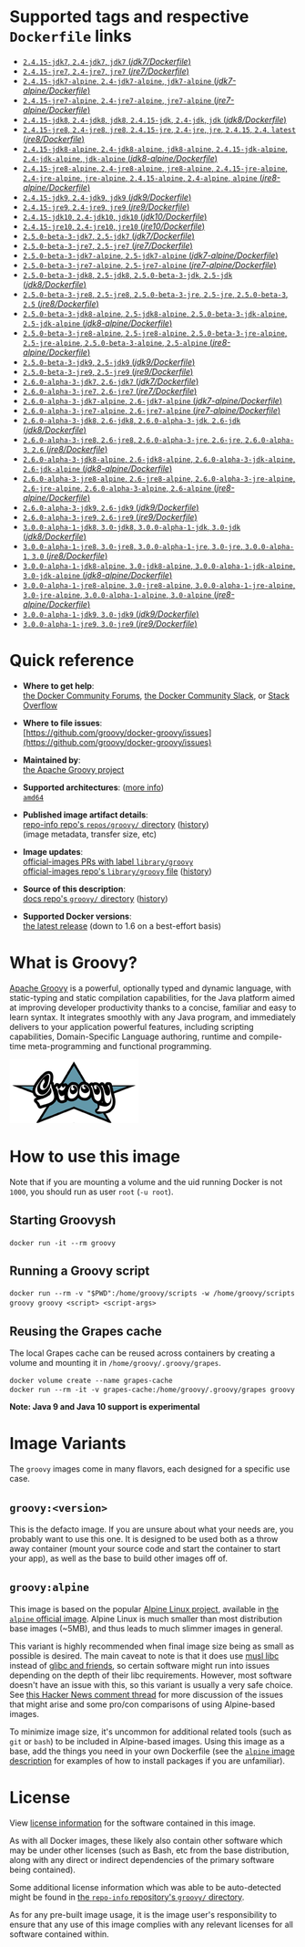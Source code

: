 <!--

********************************************************************************

WARNING:

    DO NOT EDIT "groovy/README.md"

    IT IS AUTO-GENERATED

    (from the other files in "groovy/" combined with a set of templates)

********************************************************************************

-->

# Supported tags and respective `Dockerfile` links

-	[`2.4.15-jdk7`, `2.4-jdk7`, `jdk7` (*jdk7/Dockerfile*)](https://github.com/groovy/docker-groovy/blob/b029aa91bc18b4b4a2720ca870c8f5b727f9b2f6/jdk7/Dockerfile)
-	[`2.4.15-jre7`, `2.4-jre7`, `jre7` (*jre7/Dockerfile*)](https://github.com/groovy/docker-groovy/blob/b029aa91bc18b4b4a2720ca870c8f5b727f9b2f6/jre7/Dockerfile)
-	[`2.4.15-jdk7-alpine`, `2.4-jdk7-alpine`, `jdk7-alpine` (*jdk7-alpine/Dockerfile*)](https://github.com/groovy/docker-groovy/blob/b029aa91bc18b4b4a2720ca870c8f5b727f9b2f6/jdk7-alpine/Dockerfile)
-	[`2.4.15-jre7-alpine`, `2.4-jre7-alpine`, `jre7-alpine` (*jre7-alpine/Dockerfile*)](https://github.com/groovy/docker-groovy/blob/b029aa91bc18b4b4a2720ca870c8f5b727f9b2f6/jre7-alpine/Dockerfile)
-	[`2.4.15-jdk8`, `2.4-jdk8`, `jdk8`, `2.4.15-jdk`, `2.4-jdk`, `jdk` (*jdk8/Dockerfile*)](https://github.com/groovy/docker-groovy/blob/b029aa91bc18b4b4a2720ca870c8f5b727f9b2f6/jdk8/Dockerfile)
-	[`2.4.15-jre8`, `2.4-jre8`, `jre8`, `2.4.15-jre`, `2.4-jre`, `jre`, `2.4.15`, `2.4`, `latest` (*jre8/Dockerfile*)](https://github.com/groovy/docker-groovy/blob/b029aa91bc18b4b4a2720ca870c8f5b727f9b2f6/jre8/Dockerfile)
-	[`2.4.15-jdk8-alpine`, `2.4-jdk8-alpine`, `jdk8-alpine`, `2.4.15-jdk-alpine`, `2.4-jdk-alpine`, `jdk-alpine` (*jdk8-alpine/Dockerfile*)](https://github.com/groovy/docker-groovy/blob/b029aa91bc18b4b4a2720ca870c8f5b727f9b2f6/jdk8-alpine/Dockerfile)
-	[`2.4.15-jre8-alpine`, `2.4-jre8-alpine`, `jre8-alpine`, `2.4.15-jre-alpine`, `2.4-jre-alpine`, `jre-alpine`, `2.4.15-alpine`, `2.4-alpine`, `alpine` (*jre8-alpine/Dockerfile*)](https://github.com/groovy/docker-groovy/blob/b029aa91bc18b4b4a2720ca870c8f5b727f9b2f6/jre8-alpine/Dockerfile)
-	[`2.4.15-jdk9`, `2.4-jdk9`, `jdk9` (*jdk9/Dockerfile*)](https://github.com/groovy/docker-groovy/blob/b029aa91bc18b4b4a2720ca870c8f5b727f9b2f6/jdk9/Dockerfile)
-	[`2.4.15-jre9`, `2.4-jre9`, `jre9` (*jre9/Dockerfile*)](https://github.com/groovy/docker-groovy/blob/b029aa91bc18b4b4a2720ca870c8f5b727f9b2f6/jre9/Dockerfile)
-	[`2.4.15-jdk10`, `2.4-jdk10`, `jdk10` (*jdk10/Dockerfile*)](https://github.com/groovy/docker-groovy/blob/b029aa91bc18b4b4a2720ca870c8f5b727f9b2f6/jdk10/Dockerfile)
-	[`2.4.15-jre10`, `2.4-jre10`, `jre10` (*jre10/Dockerfile*)](https://github.com/groovy/docker-groovy/blob/b029aa91bc18b4b4a2720ca870c8f5b727f9b2f6/jre10/Dockerfile)
-	[`2.5.0-beta-3-jdk7`, `2.5-jdk7` (*jdk7/Dockerfile*)](https://github.com/groovy/docker-groovy/blob/f4ca161bbf6a6da70933d8b43118c937b73b473f/jdk7/Dockerfile)
-	[`2.5.0-beta-3-jre7`, `2.5-jre7` (*jre7/Dockerfile*)](https://github.com/groovy/docker-groovy/blob/f4ca161bbf6a6da70933d8b43118c937b73b473f/jre7/Dockerfile)
-	[`2.5.0-beta-3-jdk7-alpine`, `2.5-jdk7-alpine` (*jdk7-alpine/Dockerfile*)](https://github.com/groovy/docker-groovy/blob/f4ca161bbf6a6da70933d8b43118c937b73b473f/jdk7-alpine/Dockerfile)
-	[`2.5.0-beta-3-jre7-alpine`, `2.5-jre7-alpine` (*jre7-alpine/Dockerfile*)](https://github.com/groovy/docker-groovy/blob/f4ca161bbf6a6da70933d8b43118c937b73b473f/jre7-alpine/Dockerfile)
-	[`2.5.0-beta-3-jdk8`, `2.5-jdk8`, `2.5.0-beta-3-jdk`, `2.5-jdk` (*jdk8/Dockerfile*)](https://github.com/groovy/docker-groovy/blob/f4ca161bbf6a6da70933d8b43118c937b73b473f/jdk8/Dockerfile)
-	[`2.5.0-beta-3-jre8`, `2.5-jre8`, `2.5.0-beta-3-jre`, `2.5-jre`, `2.5.0-beta-3`, `2.5` (*jre8/Dockerfile*)](https://github.com/groovy/docker-groovy/blob/f4ca161bbf6a6da70933d8b43118c937b73b473f/jre8/Dockerfile)
-	[`2.5.0-beta-3-jdk8-alpine`, `2.5-jdk8-alpine`, `2.5.0-beta-3-jdk-alpine`, `2.5-jdk-alpine` (*jdk8-alpine/Dockerfile*)](https://github.com/groovy/docker-groovy/blob/f4ca161bbf6a6da70933d8b43118c937b73b473f/jdk8-alpine/Dockerfile)
-	[`2.5.0-beta-3-jre8-alpine`, `2.5-jre8-alpine`, `2.5.0-beta-3-jre-alpine`, `2.5-jre-alpine`, `2.5.0-beta-3-alpine`, `2.5-alpine` (*jre8-alpine/Dockerfile*)](https://github.com/groovy/docker-groovy/blob/f4ca161bbf6a6da70933d8b43118c937b73b473f/jre8-alpine/Dockerfile)
-	[`2.5.0-beta-3-jdk9`, `2.5-jdk9` (*jdk9/Dockerfile*)](https://github.com/groovy/docker-groovy/blob/f4ca161bbf6a6da70933d8b43118c937b73b473f/jdk9/Dockerfile)
-	[`2.5.0-beta-3-jre9`, `2.5-jre9` (*jre9/Dockerfile*)](https://github.com/groovy/docker-groovy/blob/f4ca161bbf6a6da70933d8b43118c937b73b473f/jre9/Dockerfile)
-	[`2.6.0-alpha-3-jdk7`, `2.6-jdk7` (*jdk7/Dockerfile*)](https://github.com/groovy/docker-groovy/blob/0827620667c0ea6f88c786c6c3ce38745880c31a/jdk7/Dockerfile)
-	[`2.6.0-alpha-3-jre7`, `2.6-jre7` (*jre7/Dockerfile*)](https://github.com/groovy/docker-groovy/blob/0827620667c0ea6f88c786c6c3ce38745880c31a/jre7/Dockerfile)
-	[`2.6.0-alpha-3-jdk7-alpine`, `2.6-jdk7-alpine` (*jdk7-alpine/Dockerfile*)](https://github.com/groovy/docker-groovy/blob/0827620667c0ea6f88c786c6c3ce38745880c31a/jdk7-alpine/Dockerfile)
-	[`2.6.0-alpha-3-jre7-alpine`, `2.6-jre7-alpine` (*jre7-alpine/Dockerfile*)](https://github.com/groovy/docker-groovy/blob/0827620667c0ea6f88c786c6c3ce38745880c31a/jre7-alpine/Dockerfile)
-	[`2.6.0-alpha-3-jdk8`, `2.6-jdk8`, `2.6.0-alpha-3-jdk`, `2.6-jdk` (*jdk8/Dockerfile*)](https://github.com/groovy/docker-groovy/blob/0827620667c0ea6f88c786c6c3ce38745880c31a/jdk8/Dockerfile)
-	[`2.6.0-alpha-3-jre8`, `2.6-jre8`, `2.6.0-alpha-3-jre`, `2.6-jre`, `2.6.0-alpha-3`, `2.6` (*jre8/Dockerfile*)](https://github.com/groovy/docker-groovy/blob/0827620667c0ea6f88c786c6c3ce38745880c31a/jre8/Dockerfile)
-	[`2.6.0-alpha-3-jdk8-alpine`, `2.6-jdk8-alpine`, `2.6.0-alpha-3-jdk-alpine`, `2.6-jdk-alpine` (*jdk8-alpine/Dockerfile*)](https://github.com/groovy/docker-groovy/blob/0827620667c0ea6f88c786c6c3ce38745880c31a/jdk8-alpine/Dockerfile)
-	[`2.6.0-alpha-3-jre8-alpine`, `2.6-jre8-alpine`, `2.6.0-alpha-3-jre-alpine`, `2.6-jre-alpine`, `2.6.0-alpha-3-alpine`, `2.6-alpine` (*jre8-alpine/Dockerfile*)](https://github.com/groovy/docker-groovy/blob/0827620667c0ea6f88c786c6c3ce38745880c31a/jre8-alpine/Dockerfile)
-	[`2.6.0-alpha-3-jdk9`, `2.6-jdk9` (*jdk9/Dockerfile*)](https://github.com/groovy/docker-groovy/blob/0827620667c0ea6f88c786c6c3ce38745880c31a/jdk9/Dockerfile)
-	[`2.6.0-alpha-3-jre9`, `2.6-jre9` (*jre9/Dockerfile*)](https://github.com/groovy/docker-groovy/blob/0827620667c0ea6f88c786c6c3ce38745880c31a/jre9/Dockerfile)
-	[`3.0.0-alpha-1-jdk8`, `3.0-jdk8`, `3.0.0-alpha-1-jdk`, `3.0-jdk` (*jdk8/Dockerfile*)](https://github.com/groovy/docker-groovy/blob/aa2f03166336e4c7763be266fa1e89a0a704e86f/jdk8/Dockerfile)
-	[`3.0.0-alpha-1-jre8`, `3.0-jre8`, `3.0.0-alpha-1-jre`, `3.0-jre`, `3.0.0-alpha-1`, `3.0` (*jre8/Dockerfile*)](https://github.com/groovy/docker-groovy/blob/aa2f03166336e4c7763be266fa1e89a0a704e86f/jre8/Dockerfile)
-	[`3.0.0-alpha-1-jdk8-alpine`, `3.0-jdk8-alpine`, `3.0.0-alpha-1-jdk-alpine`, `3.0-jdk-alpine` (*jdk8-alpine/Dockerfile*)](https://github.com/groovy/docker-groovy/blob/aa2f03166336e4c7763be266fa1e89a0a704e86f/jdk8-alpine/Dockerfile)
-	[`3.0.0-alpha-1-jre8-alpine`, `3.0-jre8-alpine`, `3.0.0-alpha-1-jre-alpine`, `3.0-jre-alpine`, `3.0.0-alpha-1-alpine`, `3.0-alpine` (*jre8-alpine/Dockerfile*)](https://github.com/groovy/docker-groovy/blob/aa2f03166336e4c7763be266fa1e89a0a704e86f/jre8-alpine/Dockerfile)
-	[`3.0.0-alpha-1-jdk9`, `3.0-jdk9` (*jdk9/Dockerfile*)](https://github.com/groovy/docker-groovy/blob/aa2f03166336e4c7763be266fa1e89a0a704e86f/jdk9/Dockerfile)
-	[`3.0.0-alpha-1-jre9`, `3.0-jre9` (*jre9/Dockerfile*)](https://github.com/groovy/docker-groovy/blob/aa2f03166336e4c7763be266fa1e89a0a704e86f/jre9/Dockerfile)

# Quick reference

-	**Where to get help**:  
	[the Docker Community Forums](https://forums.docker.com/), [the Docker Community Slack](https://blog.docker.com/2016/11/introducing-docker-community-directory-docker-community-slack/), or [Stack Overflow](https://stackoverflow.com/search?tab=newest&q=docker)

-	**Where to file issues**:  
	[https://github.com/groovy/docker-groovy/issues](https://github.com/groovy/docker-groovy/issues)

-	**Maintained by**:  
	[the Apache Groovy project](https://github.com/groovy/docker-groovy)

-	**Supported architectures**: ([more info](https://github.com/docker-library/official-images#architectures-other-than-amd64))  
	[`amd64`](https://hub.docker.com/r/amd64/groovy/)

-	**Published image artifact details**:  
	[repo-info repo's `repos/groovy/` directory](https://github.com/docker-library/repo-info/blob/master/repos/groovy) ([history](https://github.com/docker-library/repo-info/commits/master/repos/groovy))  
	(image metadata, transfer size, etc)

-	**Image updates**:  
	[official-images PRs with label `library/groovy`](https://github.com/docker-library/official-images/pulls?q=label%3Alibrary%2Fgroovy)  
	[official-images repo's `library/groovy` file](https://github.com/docker-library/official-images/blob/master/library/groovy) ([history](https://github.com/docker-library/official-images/commits/master/library/groovy))

-	**Source of this description**:  
	[docs repo's `groovy/` directory](https://github.com/docker-library/docs/tree/master/groovy) ([history](https://github.com/docker-library/docs/commits/master/groovy))

-	**Supported Docker versions**:  
	[the latest release](https://github.com/docker/docker-ce/releases/latest) (down to 1.6 on a best-effort basis)

# What is Groovy?

[Apache Groovy](http://groovy-lang.org/) is a powerful, optionally typed and dynamic language, with static-typing and static compilation capabilities, for the Java platform aimed at improving developer productivity thanks to a concise, familiar and easy to learn syntax. It integrates smoothly with any Java program, and immediately delivers to your application powerful features, including scripting capabilities, Domain-Specific Language authoring, runtime and compile-time meta-programming and functional programming.

![logo](https://raw.githubusercontent.com/docker-library/docs/bb5fc730ed18c45d86425f9fa4265d50cb795ec8/groovy/logo.png)

# How to use this image

Note that if you are mounting a volume and the uid running Docker is not `1000`, you should run as user `root` (`-u root`).

## Starting Groovysh

`docker run -it --rm groovy`

## Running a Groovy script

`docker run --rm -v "$PWD":/home/groovy/scripts -w /home/groovy/scripts groovy groovy <script> <script-args>`

## Reusing the Grapes cache

The local Grapes cache can be reused across containers by creating a volume and mounting it in `/home/groovy/.groovy/grapes`.

```console
docker volume create --name grapes-cache
docker run --rm -it -v grapes-cache:/home/groovy/.groovy/grapes groovy
```

**Note: Java 9 and Java 10 support is experimental**

# Image Variants

The `groovy` images come in many flavors, each designed for a specific use case.

## `groovy:<version>`

This is the defacto image. If you are unsure about what your needs are, you probably want to use this one. It is designed to be used both as a throw away container (mount your source code and start the container to start your app), as well as the base to build other images off of.

## `groovy:alpine`

This image is based on the popular [Alpine Linux project](http://alpinelinux.org), available in [the `alpine` official image](https://hub.docker.com/_/alpine). Alpine Linux is much smaller than most distribution base images (~5MB), and thus leads to much slimmer images in general.

This variant is highly recommended when final image size being as small as possible is desired. The main caveat to note is that it does use [musl libc](http://www.musl-libc.org) instead of [glibc and friends](http://www.etalabs.net/compare_libcs.html), so certain software might run into issues depending on the depth of their libc requirements. However, most software doesn't have an issue with this, so this variant is usually a very safe choice. See [this Hacker News comment thread](https://news.ycombinator.com/item?id=10782897) for more discussion of the issues that might arise and some pro/con comparisons of using Alpine-based images.

To minimize image size, it's uncommon for additional related tools (such as `git` or `bash`) to be included in Alpine-based images. Using this image as a base, add the things you need in your own Dockerfile (see the [`alpine` image description](https://hub.docker.com/_/alpine/) for examples of how to install packages if you are unfamiliar).

# License

View [license information](http://www.apache.org/licenses/LICENSE-2.0.html) for the software contained in this image.

As with all Docker images, these likely also contain other software which may be under other licenses (such as Bash, etc from the base distribution, along with any direct or indirect dependencies of the primary software being contained).

Some additional license information which was able to be auto-detected might be found in [the `repo-info` repository's `groovy/` directory](https://github.com/docker-library/repo-info/tree/master/repos/groovy).

As for any pre-built image usage, it is the image user's responsibility to ensure that any use of this image complies with any relevant licenses for all software contained within.

